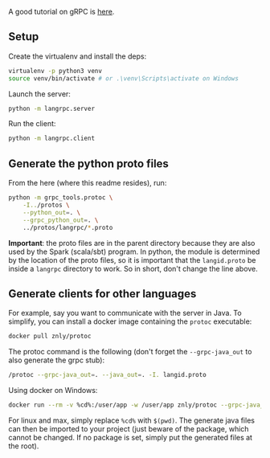 

A good tutorial on gRPC is [here](https://engineering.semantics3.com/a-simplified-guide-to-grpc-in-python-6c4e25f0c506).


## Setup

Create the virtualenv and install the deps:

```bash
virtualenv -p python3 venv
source venv/bin/activate # or .\venv\Scripts\activate on Windows
```

Launch the server:

```bash
python -m langrpc.server
```

Run the client:

```bash
python -m langrpc.client
```

## Generate the python proto files

From the here (where this readme resides), run:

```bash
python -m grpc_tools.protoc \
    -I../protos \
    --python_out=. \
    --grpc_python_out=. \
    ../protos/langrpc/*.proto
```

__Important__: the proto files are in the parent directory because they are also used by the Spark (scala/sbt) program.
In python, the module is determined by the location of the proto files, so it is important that the `langid.proto` be inside a `langrpc` directory to work. So in short, don't change the line above. 

## Generate clients for other languages

For example, say you want to communicate with the server in Java. To simplify, you can install a docker image containing the `protoc` executable:

```bash
docker pull znly/protoc
```

The protoc command is the following (don't forget the `--grpc-java_out` to also generate the grpc stub):

```bash
/protoc --grpc-java_out=. --java_out=. -I. langid.proto
```

Using docker on Windows:

```bash
docker run --rm -v %cd%:/user/app -w /user/app znly/protoc --grpc-java_out=. --java_out=. -I. langid.proto
```

For linux and max, simply replace `%cd%` with `$(pwd)`. The generate java files can then be imported to your project (just beware of the package, which cannot be changed. If no package is set, simply put the generated files at the root).